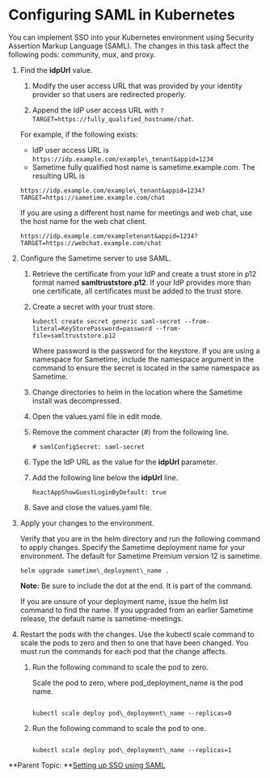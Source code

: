 # Configuring SAML in Kubernetes 

You can implement SSO into your Kubernetes environment using Security Assertion Markup Language \(SAML\).  The changes in this task affect the following pods: community, mux, and proxy.


1.  Find the **idpUrl** value.

    1.  Modify the user access URL that was provided by your identity provider so that users are redirected properly.

    2.  Append the IdP user access URL with `?TARGET=https://fully_qualified_hostname/chat`.

    For example, if the following exists:

    -   IdP user access URL is `https://idp.example.com/example\_tenant&appid=1234`
    -   Sametime fully qualified host name is sametime.example.com.
    The resulting URL is

    `https://idp.example.com/example\_tenant&appid=1234?TARGET=https://sametime.example.com/chat`

    If you are using a different host name for meetings and web chat, use the host name for the web chat client.

    `https://idp.example.com/exampletenant&appid=1234?TARGET=https://webchat.example.com/chat`

2.  Configure the Sametime server to use SAML.

    1.  Retrieve the certificate from your IdP and create a trust store in p12 format named **samltruststore.p12**. If your IdP provides more than one certificate, all certificates must be added to the trust store.

    2.  Create a secret with your trust store.

        ``` {#codeblock_whq_ztl_qtb}
        kubectl create secret generic saml-secret --from-literal=KeyStorePassword=password --from-file=samltruststore.p12
        ```

        Where password is the password for the keystore. If you are using a namespace for Sametime, include the namespace argument in the command to ensure the secret is located in the same namespace as Sametime.

    3.  Change directories to helm in the location where the Sametime install was decompressed.

    4.  Open the values.yaml file in edit mode.

    5.  Remove the comment character \(\#\) from the following line.

        `# samlConfigSecret: saml-secret`

    6.  Type the IdP URL as the value for the **idpUrl** parameter.

    7.  Add the following line below the **idpUrl** line.

        ``` {#codeblock_vh2_kv3_rtb}
        ReactAppShowGuestLoginByDefault: true
        ```

    8.  Save and close the values.yaml file.

3.  Apply your changes to the environment.

    Verify that you are in the helm directory and run the following command to apply changes. Specify the Sametime deployment name for your environment. The default for Sametime Premium version 12 is sametime.

    ``` {#codeblock_iyn_51d_d5b}
    helm upgrade sametime\_deployment\_name .
    ```

    **Note:** Be sure to include the dot at the end. It is part of the command.

    If you are unsure of your deployment name, issue the helm list command to find the name. If you upgraded from an earlier Sametime release, the default name is sametime-meetings.

4.  Restart the pods with the changes. Use the kubectl scale command to scale the pods to zero and then to one that have been changed. You must run the commands for each pod that the change affects.

    1.  Run the following command to scale the pod to zero.

        Scale the pod to zero, where pod\_deployment\_name is the pod name.

        ``` {#codeblock_cwz_mwc_d5b}
        
        kubectl scale deploy pod\_deployment\_name --replicas=0
        
        ```

    2.  Run the following command to scale the pod to one.

        ``` {#codeblock_i2c_4wc_d5b}
        
        kubectl scale deploy pod\_deployment\_name --replicas=1
        ```


**Parent Topic:  **[Setting up SSO using SAML](enabling_sso_saml.md)

